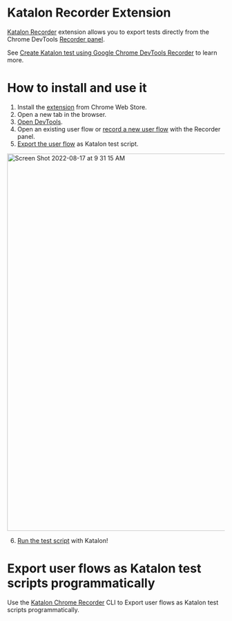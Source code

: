 # Katalon Recorder Extension

[Katalon Recorder](https://chrome.google.com/webstore/detail/katalon-chrome-recorde/nhbccjfogdgkahamfohokdhcnemjafjk) extension allows you to export tests directly from the Chrome DevTools [Recorder panel](https://goo.gle/devtools-recorder).

See [Create Katalon test using Google Chrome DevTools Recorder](https://katalon-labs.org/guide/writing-tests/chrome-devtools-recorder.html) to learn more.


# How to install and use it

1. Install the [extension](https://chrome.google.com/webstore/detail/katalon-chrome-recorde/nhbccjfogdgkahamfohokdhcnemjafjk) from Chrome Web Store. 
2. Open a new tab in the browser.
3. [Open DevTools](https://developer.chrome.com/docs/devtools/open/).
4. Open an existing user flow or [record a new user flow](https://goo.gle/devtools-recorder) with the Recorder panel.
5. [Export the user flow](https://developer.chrome.com/docs/devtools/recorder/reference/#export-flows) as Katalon test script. 
  <img width="873" alt="Screen Shot 2022-08-17 at 9 31 15 AM" src="https://user-images.githubusercontent.com/5917927/185052858-44ba664a-33e4-48e3-83f3-83ff295d4d52.png">

6. [Run the test script](https://katalon-labs.org/guide/running-tests/using-the-cli-test-runner.html) with Katalon!

# Export user flows as Katalon test scripts programmatically

Use the [Katalon Chrome Recorder](https://github.com/katalon-labs/katalon-chrome-recorder) CLI to Export user flows as Katalon test scripts programmatically. 
